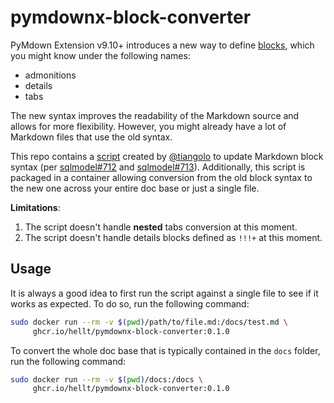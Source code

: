# pymdownx-block-converter

PyMdown Extension v9.10+ introduces a new way to define [blocks](https://facelessuser.github.io/pymdown-extensions/extensions/blocks/), which you might know under the following names:

* admonitions
* details
* tabs

The new syntax improves the readability of the Markdown source and allows for more flexibility. However, you might already have a lot of Markdown files that use the old syntax.

This repo contains a [script](main.py) created by [@tiangolo](https://github.com/tiangolo) to update Markdown block syntax (per [sqlmodel#712](https://github.com/fastapi/sqlmodel/pull/712) and [sqlmodel#713](https://github.com/fastapi/sqlmodel/pull/713)). Additionally, this script is packaged in a container allowing conversion from the old block syntax to the new one across your entire doc base or just a single file.

**Limitations**:

1. The script doesn't handle **nested** tabs conversion at this moment.
2. The script doesn't handle details blocks defined as `!!!+` at this moment.

## Usage

It is always a good idea to first run the script against a single file to see if it works as expected. To do so, run the following command:

```bash
sudo docker run --rm -v $(pwd)/path/to/file.md:/docs/test.md \
     ghcr.io/hellt/pymdownx-block-converter:0.1.0
```

To convert the whole doc base that is typically contained in the `docs` folder, run the following command:

```bash
sudo docker run --rm -v $(pwd)/docs:/docs \
     ghcr.io/hellt/pymdownx-block-converter:0.1.0
```
